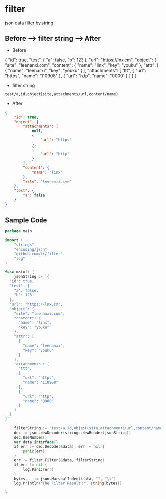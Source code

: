 # filter

json data filter by string

## Before  --> filter string --> After

* Before

{
  "id": true,
  "test": {
    "a": false,
    "b": 123
  },
  "url": "https://lnx.cm",
  "object": {
    "site": "leenanxi.com",
    "content": {
      "name": "linx",
      "key": "youku"
    },
    "attr": [
      {
        "name": "leenanxi",
        "key": "youku"
      }
    ],
    "attachments": [
      "ttt",
      {
        "url": "https",
        "name": "110908"
      },
      {
        "url": "http",
        "name": "0000"
      }
    ]
  }
}

* filter string

```
test/a,id,object(site,attachments/url,content/name)
```

* After

```json
{
	"id": true,
	"object": {
		"attachments": [
			null,
			{
				"url": "https"
			},
			{
				"url": "http"
			}
		],
		"content": {
			"name": "linx"
		},
		"site": "leenanxi.com"
	},
	"test": {
		"a": false
	}
}
```

## Sample Code

```go
package main

import (
	"strings"
	"encoding/json"
	"github.com/ti/filter"
	"log"
)

func main() {
	jsonString := `{
  "id": true,
  "test": {
    "a": false,
    "b": 123
  },
  "url": "https://lnx.cm",
  "object": {
    "site": "leenanxi.com",
    "content": {
      "name": "linx",
      "key": "youku"
    },
    "attr": [
      {
        "name": "leenanxi",
        "key": "youku"
      }
    ],
    "attachments": [
      "ttt",
      {
        "url": "https",
        "name": "110908"
      },
      {
        "url": "http",
        "name": "0000"
      }
    ]
  }
}`

	filterString := "test/a,id,object(site,attachments/url,content/name)"
	dec := json.NewDecoder(strings.NewReader(jsonString))
	dec.UseNumber()
	var data interface{}
	if err := dec.Decode(&data); err != nil {
		panic(err)
	}
	err := filter.Filter(&data, filterString)
	if err != nil {
		log.Panic(err)
	}
	bytes, _ := json.MarshalIndent(data, "", "\t")
	log.Println("The Filter Result：", string(bytes))

}
```